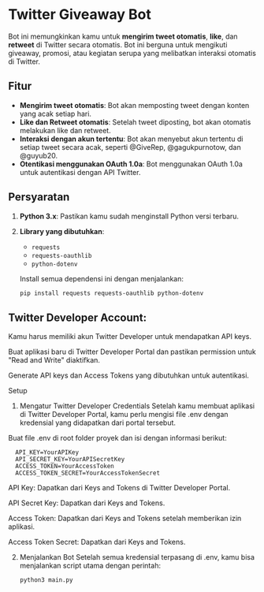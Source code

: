 # Twitter Giveaway Bot

Bot ini memungkinkan kamu untuk **mengirim tweet otomatis**, **like**, dan **retweet** di Twitter secara otomatis. Bot ini berguna untuk mengikuti giveaway, promosi, atau kegiatan serupa yang melibatkan interaksi otomatis di Twitter.

## Fitur

- **Mengirim tweet otomatis**: Bot akan memposting tweet dengan konten yang acak setiap hari.
- **Like dan Retweet otomatis**: Setelah tweet diposting, bot akan otomatis melakukan like dan retweet.
- **Interaksi dengan akun tertentu**: Bot akan menyebut akun tertentu di setiap tweet secara acak, seperti @GiveRep, @gagukpurnotow, dan @guyub20.
- **Otentikasi menggunakan OAuth 1.0a**: Bot menggunakan OAuth 1.0a untuk autentikasi dengan API Twitter.

## Persyaratan

1. **Python 3.x**: Pastikan kamu sudah menginstall Python versi terbaru.
2. **Library yang dibutuhkan**:
    - `requests`
    - `requests-oauthlib`
    - `python-dotenv`
    
   Install semua dependensi ini dengan menjalankan:

   ```bash
   pip install requests requests-oauthlib python-dotenv
   
## Twitter Developer Account:

Kamu harus memiliki akun Twitter Developer untuk mendapatkan API keys.

Buat aplikasi baru di Twitter Developer Portal dan pastikan permission untuk "Read and Write" diaktifkan.

Generate API keys dan Access Tokens yang dibutuhkan untuk autentikasi.

Setup
1. Mengatur Twitter Developer Credentials
Setelah kamu membuat aplikasi di Twitter Developer Portal, kamu perlu mengisi file .env dengan kredensial yang didapatkan dari portal tersebut.

Buat file .env di root folder proyek dan isi dengan informasi berikut:

      API_KEY=YourAPIKey
      API_SECRET_KEY=YourAPISecretKey
      ACCESS_TOKEN=YourAccessToken
      ACCESS_TOKEN_SECRET=YourAccessTokenSecret
API Key: Dapatkan dari Keys and Tokens di Twitter Developer Portal.

API Secret Key: Dapatkan dari Keys and Tokens.

Access Token: Dapatkan dari Keys and Tokens setelah memberikan izin aplikasi.

Access Token Secret: Dapatkan dari Keys and Tokens.

2. Menjalankan Bot
Setelah semua kredensial terpasang di .env, kamu bisa menjalankan script utama dengan perintah:
    
       python3 main.py
   
